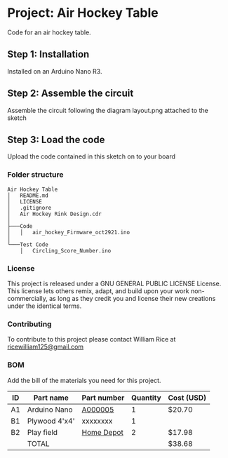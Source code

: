 # Project: Air Hockey Table

Code for an air hockey table.

## Step 1: Installation

Installed on an Arduino Nano R3.

## Step 2: Assemble the circuit

Assemble the circuit following the diagram layout.png attached to the sketch

## Step 3: Load the code

Upload the code contained in this sketch on to your board

### Folder structure

```
Air Hockey Table
│   README.md
│   LICENSE
│   .gitignore
│   Air Hockey Rink Design.cdr   
│
├───Code
│   │   air_hockey_Firmware_oct2921.ino
│   
└───Test Code
    │   Circling_Score_Number.ino
```

### License
This project is released under a GNU GENERAL PUBLIC LICENSE License.
This license lets others remix, adapt, and build upon your work non-commercially,
as long as they credit you and license their new creations under the identical terms.

### Contributing
To contribute to this project please contact William Rice at ricewilliam125@gmail.com

### BOM
Add the bill of the materials you need for this project.

| ID  | Part name     | Part number                                                                                                                     | Quantity | Cost (USD) |
| --- | ------------- | ------------------------------------------------------------------------------------------------------------------------------- | -------- | ---------- |
| A1  | Arduino Nano  | [A000005](https://store.arduino.cc/products/arduino-nano)                                                                       | 1        | $20.70     |
| B1  | Plywood 4'x4' | xxxxxxxx                                                                                                                        | 1        |            |
| B2  | Play field    | [Home Depot](https://www.homedepot.com/p/EUCATILE-32-sq-ft-96-in-x-48-in-Hardboard-Thrifty-White-Tile-Board-HDDPTW48/205995949) | 2        | $17.98     |
|     | TOTAL         |                                                                                                                                 |          | $38.68     |

